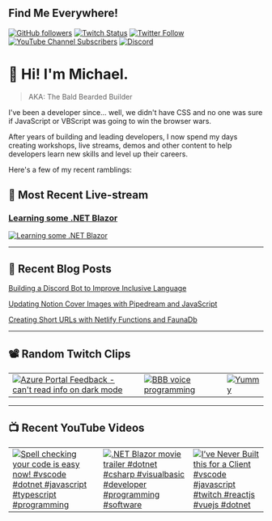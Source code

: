 ## Find Me Everywhere!

[![GitHub followers](https://img.shields.io/github/followers/michaeljolley?style=social)](https://github.com/michaeljolley) [![Twitch Status](https://img.shields.io/twitch/status/baldbeardedbuilder?style=social)](https://twitch.tv/baldbeardedbuilder) [![Twitter Follow](https://img.shields.io/twitter/follow/michaeljolley?style=social)](https://twitter.com/michaeljolley) [![YouTube Channel Subscribers](https://img.shields.io/youtube/channel/subscribers/UCn2FoDbv_veJB_UbrF93_jw?style=social)](https://youtube.com/baldbeardedbuilder) [![Discord](https://img.shields.io/discord/565665509350178827)](https://discord.gg/XSG7HJm)

# 👋 Hi! I'm Michael.

> AKA: The Bald Bearded Builder

I've been a developer since... well, we didn't have CSS and no one was sure if JavaScript or VBScript was going to win the browser wars.

After years of building and leading developers, I now spend my days creating workshops, live streams, demos and other content to help developers learn new skills and level up their careers.

Here's a few of my recent ramblings:

## 🚨 Most Recent Live-stream

<a href="https://www.twitch.tv/videos/1883198493" target="_blank">
  <h3>Learning some .NET Blazor</h3>
  <img src="https://static-cdn.jtvnw.net/cf_vods/d1m7jfoe9zdc1j/78ecd25af8d573259a7a_baldbeardedbuilder_48970933069_1690481081//thumb/thumb0-480x272.jpg" alt="Learning some .NET Blazor"/>
</a>

---


## 📝 Recent Blog Posts

[Building a Discord Bot to Improve Inclusive Language](https://baldbeardedbuilder.com/blog/building-a-discord-bot-to-improve-inclusive-language/)

[Updating Notion Cover Images with Pipedream and JavaScript](https://baldbeardedbuilder.com/blog/how-to-update-notion-cover-image-with-javascript/)

[Creating Short URLs with Netlify Functions and FaunaDb](https://baldbeardedbuilder.com/blog/using-netlify-functions-faunadb-for-short-urls/)

---

## 📽️ Random Twitch Clips

<table>
  <tr>
    <td>
      <a href="https://clips.twitch.tv/ToughBlatantLobsterOMGScoots" target="_blank">
        <img src="https://clips-media-assets2.twitch.tv/AT-cm%7C858713031-preview-480x272.jpg" alt="Azure Portal Feedback - can&#39;t read info on dark mode"/>
      </a>
    </td>
    <td>
      <a href="https://clips.twitch.tv/SteamySpookyOwlKappaPride" target="_blank">
        <img src="https://clips-media-assets2.twitch.tv/AT-cm%7C844863633-preview-480x272.jpg" alt="BBB voice programming "/>
      </a>
    </td>
    <td>
      <a href="https://clips.twitch.tv/SecretiveBrainySheepThisIsSparta" target="_blank">
        <img src="https://clips-media-assets2.twitch.tv/39617643806-offset-7238-preview-480x272.jpg" alt="Yummy"/>
      </a>
    </td>
  </tr>
</table>

---

## 📺 Recent YouTube Videos

<table>
  <tr>
    <td>
      <a href="https://www.youtube.com/watch?v=A4hNd2AS_VI" target="_blank">
        <img style="align=center" src="https://i2.ytimg.com/vi/A4hNd2AS_VI/mqdefault.jpg" alt="Spell checking your code is easy now! #vscode #dotnet #javascript #typescript #programming"/>
      </a>
    </td>
    <td>
      <a href="https://www.youtube.com/watch?v=AFrMhIvvGZU" target="_blank">
        <img style="align=center" src="https://i2.ytimg.com/vi/AFrMhIvvGZU/mqdefault.jpg" alt=".NET Blazor movie trailer #dotnet #csharp #visualbasic #developer #programming #software"/>
      </a>
    </td>
    <td>
      <a href="https://www.youtube.com/watch?v=tgEBSuqD4w4" target="_blank">
        <img style="align=center" src="https://i2.ytimg.com/vi/tgEBSuqD4w4/mqdefault.jpg" alt="I’ve Never Built this for a Client #vscode #javascript #twitch #reactjs #vuejs #dotnet"/>
      </a>
    </td>
  </tr>
</table>
